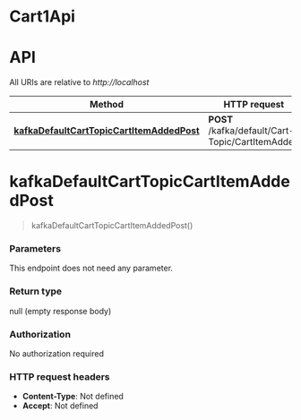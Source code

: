 # Cart1Api
# API

All URIs are relative to *http://localhost*

| Method | HTTP request | Description |
|------------- | ------------- | -------------|
| [**kafkaDefaultCartTopicCartItemAddedPost**](Cart1Api.md#kafkaDefaultCartTopicCartItemAddedPost) | **POST** /kafka/default/Cart-Topic/CartItemAdded |  |


<a name="kafkaDefaultCartTopicCartItemAddedPost"></a>
# **kafkaDefaultCartTopicCartItemAddedPost**
> kafkaDefaultCartTopicCartItemAddedPost()



### Parameters
This endpoint does not need any parameter.

### Return type

null (empty response body)

### Authorization

No authorization required

### HTTP request headers

- **Content-Type**: Not defined
- **Accept**: Not defined

